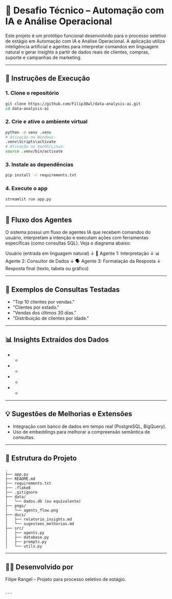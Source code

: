 # 🤖 Desafio Técnico – Automação com IA e Análise Operacional

Este projeto é um protótipo funcional desenvolvido para o processo seletivo de estágio em Automação com IA e Análise Operacional. A aplicação utiliza inteligência artificial e agentes para interpretar comandos em linguagem natural e gerar insights a partir de dados reais de clientes, compras, suporte e campanhas de marketing.

---

## 🚀 Instruções de Execução

### 1. Clone o repositório
```bash
git clone https://github.com/Filip3Owl/data-analysis-ai.git
cd data-analysis-ai
````

### 2. Crie e ative o ambiente virtual

```bash
python -m venv .venv
# Ativação no Windows:
.venv\Scripts\activate
# Ativação no macOS/Linux:
source .venv/bin/activate
```

### 3. Instale as dependências

```bash
pip install -r requirements.txt
```

### 4. Execute o app

```bash
streamlit run app.py
```

---

## 🧠 Fluxo dos Agentes

O sistema possui um fluxo de agentes IA que recebem comandos do usuário, interpretam a intenção e executam ações com ferramentas específicas (como consultas SQL). Veja o diagrama abaixo:

Usuário (entrada em linguagem natural)
        ↓
🧠 Agente 1: Interpretação
        ↓
📊 Agente 2: Consultor de Dados
        ↓
🗣️ Agente 3: Formatação da Resposta
        ↓
Resposta final (texto, tabela ou gráfico)

---

## 💬 Exemplos de Consultas Testadas

* "Top 10 clientes por vendas."
* "Clientes por estado."
* "Vendas dos últimos 30 dias."
* "Distribuição de clientes por idade."

---

## 📊 Insights Extraídos dos Dados

* -
* -
* -
* -

---

## 💡 Sugestões de Melhorias e Extensões

* Integração com banco de dados em tempo real (PostgreSQL, BigQuery).
* Uso de embeddings para melhorar a compreensão semântica de consultas.

---

## 🧾 Estrutura do Projeto

```
.
├── app.py
├── README.md
├── requirements.txt
├── .flake8
├── .gitignore
├── data/
│   └── dados.db (ou equivalente)
├── pngs/
│   └── agents_flow.png
├── docs/
│   ├── relatorio_insights.md
│   └── sugestoes_melhorias.md
├── src/
│   ├── agents.py
│   ├── database.py
│   ├── prompts.py
│   └── utils.py
```

---

## 👨‍💻 Desenvolvido por

Filipe Rangel – Projeto para processo seletivo de estágio.

```

---
